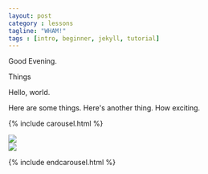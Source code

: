 ```yaml
---
layout: post
category : lessons
tagline: "WHAM!"
tags : [intro, beginner, jekyll, tutorial]
---
```


Good Evening.

Things

Hello, world.

Here are some things.
Here's another thing.
How exciting.

{% include carousel.html %}

<div class="item"><a href="http://www.flickr.com/photos/idfarmer/6882096993/in/photostream/"><img src ="http://farm8.staticflickr.com/7209/6882096993_633bc9a2c5_b.jpg"></a></div>
<div class="item"><a href="http://www.flickr.com/photos/idfarmer/6882097967/in/photostream/"><img src ="http://farm8.staticflickr.com/7198/6882097967_2c383d36c7_b.jpg"></a></div>

{% include endcarousel.html %}